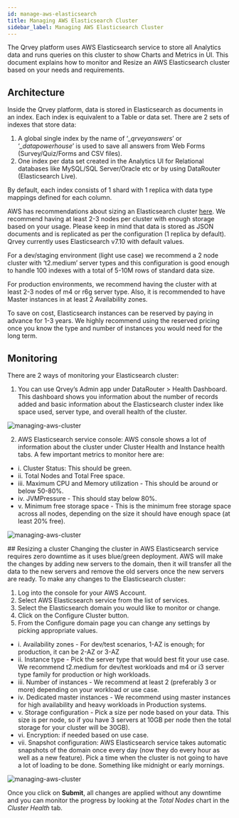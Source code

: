 ```yaml
---
id: manage-aws-elasticsearch
title: Managing AWS Elasticsearch Cluster
sidebar_label: Managing AWS Elasticsearch Cluster
---
```


<div style={{textAlign: "justify"}}>

The Qrvey platform uses AWS Elasticsearch service to store all Analytics data and runs queries on this cluster to show Charts and Metrics in UI. This document explains how to monitor and Resize an AWS Elasticsearch cluster based on your needs and requirements.


## Architecture
Inside the Qrvey platform, data is stored in Elasticsearch as documents in an index. Each index is equivalent to a Table or data set. There are 2 sets of indexes that store data:
1. A global single index by the name of ‘*_qrveyanswers*’ or ‘*_datapowerhouse*’ is used to save all answers from Web Forms (Survey/Quiz/Forms and CSV files).
2. One index per data set created in the Analytics UI for Relational databases like MySQL/SQL Server/Oracle etc or by using DataRouter (Elasticsearch Live).

By default, each index consists of 1 shard with 1 replica with data type mappings defined for each column.

AWS has recommendations about sizing an Elasticsearch cluster <a href="https://docs.aws.amazon.com/elasticsearch-service/latest/developerguide/sizing-domains.html" target="_blank">here</a>. We recommend having at least 2-3 nodes per cluster with enough storage based on your usage. Please keep in mind that data is stored as JSON documents and is replicated as per the configuration (1 replica by default). Qrvey currently uses Elasticsearch v7.10 with default values.

For a dev/staging environment (light use case) we recommend a 2 node cluster with ‘t2.medium’ server types and this configuration is good enough to handle 100 indexes with a total of 5-10M rows of standard data size.

For production environments, we recommend having the cluster with at least 2-3 nodes of m4 or r6g server type. Also, it is recommended to have Master instances in at least 2 Availability zones.

To save on cost, Elasticsearch instances can be reserved by paying in advance for 1-3 years. We highly recommend using the reserved pricing once you know the type and number of instances you would need for the long term.

## Monitoring
There are 2 ways of monitoring your Elasticsearch cluster:

1. You can use Qrvey’s Admin app under DataRouter > Health Dashboard. This dashboard shows you information about the number of records added and basic information about the Elasticsearch cluster index like space used, server type, and overall health of the cluster.

![managing-aws-cluster](https://s3.amazonaws.com/cdn.qrvey.com/documentation_assets/get-started/managing-aws-cluster/aws-es_1.png#thumbnail-60)

2. AWS Elasticsearch service console: AWS console shows a lot of information about the cluster under Cluster Health and Instance health tabs. A few important metrics to monitor here are:
<ul style={{listStyle: 'none', marginLeft: '20px'}}>
<li>i. Cluster Status: This should be green.</li>
<li>ii. Total Nodes and Total Free space.</li>
<li>iii. Maximum CPU and Memory utilization - This should be around or below 50-80%.</li>
<li>iv. JVMPressure - This should stay below 80%.</li>
<li>v. Minimum free storage space - This is the minimum free storage space across all nodes, depending on the size it should have enough space (at least 20% free).</li>
</ul>

![managing-aws-cluster](https://s3.amazonaws.com/cdn.qrvey.com/documentation_assets/get-started/managing-aws-cluster/aws-es_2.png#thumbnail-60)


## Resizing a cluster
Changing the cluster in AWS Elasticsearch service requires zero downtime as it uses blue/green deployment. AWS will make the changes by adding new servers to the domain, then it will transfer all the data to the new servers and remove the old servers once the new servers are ready. To make any changes to the Elasticsearch cluster:

1. Log into the console for your AWS Account.
2. Select AWS Elasticsearch service from the list of services.
3. Select the Elasticsearch domain you would like to monitor or change.
4. Click on the Configure Cluster button.
5. From the Configure domain page you can change any settings by picking appropriate values.
<ul style={{listStyle: 'none', marginLeft: '20px'}}>
<li>i. Availability zones - For dev/test scenarios, 1-AZ is enough; for production, it can be 2-AZ or 3-AZ</li>
<li>ii. Instance type - Pick the server type that would best fit your use case. We recommend t2.medium for dev/test workloads and m4 or i3 server type family for production or high workloads.</li>
<li>iii. Number of instances - We recommend at least 2 (preferably 3 or more) depending on your workload or use case.</li>
<li>iv. Dedicated master instances - We recommend using master instances for high availability and heavy workloads in Production systems.</li>
<li>v. Storage configuration - Pick a size per node based on your data. This size is per node, so if you have 3 servers at 10GB per node then the total storage for your cluster will be 30GB).</li>
<li>vi. Encryption: if needed based on use case.</li>
<li>vii. Snapshot configuration: AWS Elasticsearch service takes automatic snapshots of the domain once every day (now they do every hour as well as a new feature). Pick a time when the cluster is not going to have a lot of loading to be done. Something like midnight or early mornings.</li>
</ul>

![managing-aws-cluster](https://s3.amazonaws.com/cdn.qrvey.com/documentation_assets/get-started/managing-aws-cluster/aws-cluster3.png#thumbnail-60)

Once you click on **Submit**, all changes are applied without any downtime and you can monitor the progress by looking at the *Total Nodes* chart in the *Cluster Health* tab.


</div>